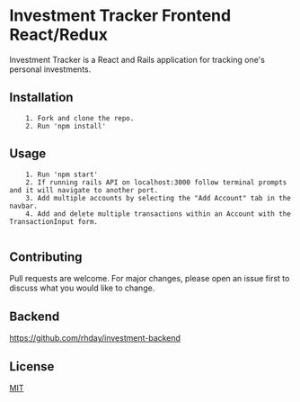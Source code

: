 # Investment Tracker Frontend React/Redux

Investment Tracker is a React and Rails application for tracking one's personal investments.

## Installation
```
    1. Fork and clone the repo.
    2. Run 'npm install'

```
## Usage
```
    1. Run 'npm start'
    2. If running rails API on localhost:3000 follow terminal prompts and it will navigate to another port.
    3. Add multiple accounts by selecting the "Add Account" tab in the navbar.
    4. Add and delete multiple transactions within an Account with the TransactionInput form.
    
```

## Contributing

Pull requests are welcome. For major changes, please open an issue first to discuss what you would like to change.

## Backend

https://github.com/rhday/investment-backend

## License

[MIT](https://choosealicense.com/licenses/mit/)